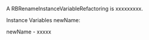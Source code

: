 A RBRenameInstanceVariableRefactoring is xxxxxxxxx.Instance Variables	newName:		<Object>newName	- xxxxx